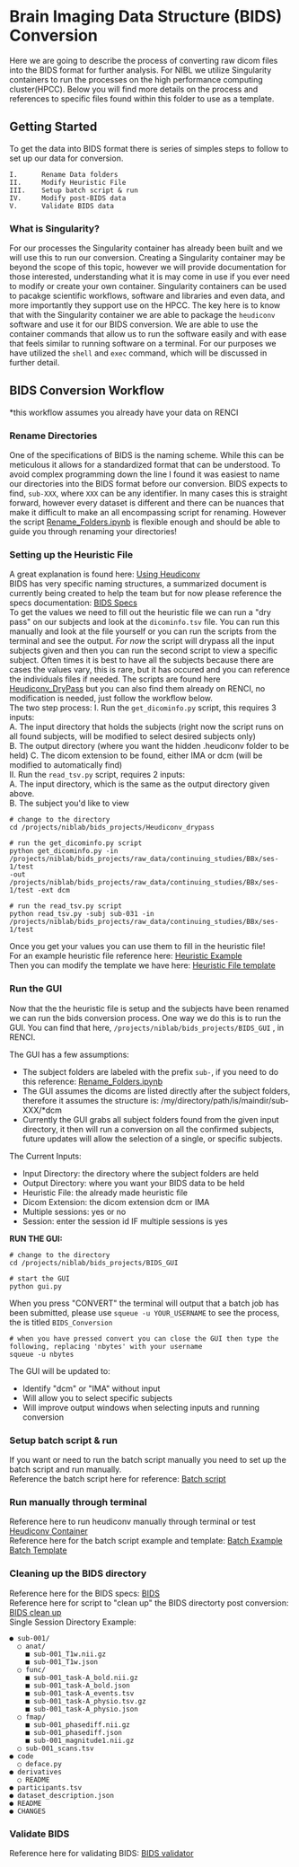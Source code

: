 # Brain Imaging Data Structure (BIDS) Conversion  
  
Here we are going to describe the process of converting raw dicom files into the BIDS format for further analysis. For NIBL we utilize Singularity containers to run the processes on the high performance computing cluster(HPCC). Below you will find more details on the process and references to specific files found within this folder to use as a template. 


## Getting Started  

To get the data into BIDS format there is series of simples steps to follow to set up our data for conversion.  
```
I.      Rename Data folders
II.     Modify Heuristic File
III.    Setup batch script & run 
IV.     Modify post-BIDS data 
V.      Validate BIDS data
```


### What is Singularity?  
For our processes the Singularity container has already been built and we will use this to run our conversion. Creating a Singularity container may be beyond the scope of this topic, however we will provide documentation for those interested, understanding what it is may come in use if you ever need to modify or create your own container. Singularity containers can be used to pacakge scientific workflows, software and libraries and even data, and more importantly they support use on the HPCC. The key here is to know that with the Singularity container we are able to package the `heudiconv` software and use it for our BIDS conversion. We are able to use the container commands that allow us to run the software easily and with ease that feels similar to running software on a terminal. For our purposes we have utilized the `shell` and `exec` command, which will be discussed in further detail.   
  
  
## BIDS Conversion Workflow 
*this workflow assumes you already have your data on RENCI   
  
  
### Rename Directories  
One of the specifications of BIDS is the naming scheme. While this can be meticulous it allows for a standardized format that can be understood. To avoid complex programming down the line I found it was easiest to name our directories into the BIDS format before our conversion. BIDS expects to find, `sub-XXX`, where `XXX` can be any identifier. In many cases this is straight forward, however every dataset is different and there can be nuances that make it difficult to make an all encompassing script for renaming. However the script [Rename_Folders.ipynb](https://github.com/niblunc/NIBL/blob/master/TheBrainPipeline/Brain_Imaging_Data_Structure/Rename_Folders.ipynb) is flexible enough and should be able to guide you through renaming your directories!  
  
  
### Setting up the Heuristic File  
A great explanation is found here: [Using Heudiconv](http://nipy.org/heudiconv/#21)  
BIDS has very specific naming structures, a summarized document is currently being created to help the team but for now please reference the specs documentation: [BIDS Specs](https://bids.neuroimaging.io/bids_spec.pdf)   
To get the values we need to fill out the heuristic file we can run a "dry pass" on our subjects and look at the `dicominfo.tsv` file. You can run this manually and look at the file yourself or you can run the scripts from the terminal and see the output. *For now* the script will drypass all the input subjects given and then you can run the second script to view a specific subject. Often times it is best to have all the subjects because there are cases the values vary, this is rare, but it has occured and you can reference the individuals files if needed. The scripts are found here [Heudiconv_DryPass](https://github.com/niblunc/NIBL/tree/master/TheBrainPipeline/Brain_Imaging_Data_Structure/Heudiconv_Drypass) but you can also find them already on RENCI, no modification is needed, just follow the workflow below.  
The two step process:
I. Run the `get_dicominfo.py` script, this requires 3 inputs:  
    A. The input directory that holds the subjects (right now the script runs on all found subjects, will be modified to select desired subjects only)  
    B. The output directory (where you want the hidden .heudiconv folder to be held)
    C. The dicom extension to be found, either IMA or dcm (will be modified to automatically find)  
II. Run the `read_tsv.py` script, requires 2 inputs:  
    A. The input directory, which is the same as the output directory given above.  
    B. The subject you'd like to view   
    
```
# change to the directory
cd /projects/niblab/bids_projects/Heudiconv_drypass

# run the get_dicominfo.py script
python get_dicominfo.py -in /projects/niblab/bids_projects/raw_data/continuing_studies/BBx/ses-1/test 
-out /projects/niblab/bids_projects/raw_data/continuing_studies/BBx/ses-1/test -ext dcm

# run the read_tsv.py script 
python read_tsv.py -subj sub-031 -in 
/projects/niblab/bids_projects/raw_data/continuing_studies/BBx/ses-1/test

```  

Once you get your values you can use them to fill in the heuristic file!  
For an example heuristic file reference here: [Heuristic Example](https://github.com/niblunc/NIBL/blob/master/TheBrainPipeline/Brain_Imaging_Data_Structure/heuristic_example.py)  
Then you can modify the template we have here: [Heuristic File template](https://github.com/niblunc/NIBL/blob/master/TheBrainPipeline/Brain_Imaging_Data_Structure/heuristic_template.py)    




### Run the GUI  
Now that the the heuristic file is setup and the subjects have been renamed we can run the bids conversion process. One way we do this is to run the GUI. You can find that here, `/projects/niblab/bids_projects/BIDS_GUI` , in RENCI.  

The GUI has a few assumptions:
- The subject folders are labeled with the prefix `sub-`, if you need to do this reference: [Rename_Folders.ipynb](https://github.com/niblunc/NIBL/blob/master/TheBrainPipeline/Brain_Imaging_Data_Structure/Rename_Folders.ipynb)  
- The GUI assumes the dicoms are listed directly after the subject folders, therefore it assumes the structure is: /my/directory/path/is/maindir/sub-XXX/*dcm  
- Currently the GUI grabs all subject folders found from the given input directory, it then will run a conversion on all the confirmed subjects, future updates will allow the selection of a single, or specific subjects.  

The Current Inputs:  
- Input Directory: the directory where the subject folders are held
- Output Directory: where you want your BIDS data to be held
- Heuristic File: the already made heuristic file  
- Dicom Extension: the dicom extension dcm or IMA  
- Multiple sessions: yes or no  
- Session: enter the session id IF multiple sessions is yes  

**RUN THE GUI:**
```
# change to the directory
cd /projects/niblab/bids_projects/BIDS_GUI

# start the GUI 
python gui.py 
```  
  
When you press "CONVERT" the terminal will output that a batch job has been submitted, please use `squeue -u YOUR_USERNAME` to see the process, the is titled `BIDS_Conversion`    
``` 
# when you have pressed convert you can close the GUI then type the following, replacing 'nbytes' with your username
squeue -u nbytes
```   
  
The GUI will be updated to:  
- Identify "dcm" or "IMA" without input
- Will allow you to select specific subjects
- Will improve output windows when selecting inputs and running conversion



### Setup batch script & run 
If you want or need to run the batch script manually you need to set up the batch script and run manually.   
Reference the batch script here for reference: [Batch script](ADD_LINK_HERE)  

### Run manually through terminal 
Reference here to run heudiconv manually through terminal or test [Heudiconv Container](https://github.com/niblunc/NIBL/blob/master/TheBrainPipeline/Brain_Imaging_Data_Structure/README_heudiconv.md)  
Reference here for the batch script example and template: [Batch Example]() [Batch Template]()
  
  
### Cleaning up the BIDS directory
Reference here for the BIDS specs: [BIDS](https://bids.neuroimaging.io/bids_spec.pdf)  
Reference here for script to "clean up" the BIDS directorty post conversion: [BIDS clean up](https://github.com/niblunc/NIBL/blob/master/TheBrainPipeline/Brain_Imaging_Data_Structure/CleaningBIDS.ipynb)  
Single Session Directory Example: 
```
● sub-001/
  ○ anat/
    ■ sub-001_T1w.nii.gz
    ■ sub-001_T1w.json
  ○ func/ 
    ■ sub-001_task-A_bold.nii.gz 
    ■ sub-001_task-A_bold.json
    ■ sub-001_task-A_events.tsv
    ■ sub-001_task-A_physio.tsv.gz
    ■ sub-001_task-A_physio.json
  ○ fmap/
    ■ sub-001_phasediff.nii.gz
    ■ sub-001_phasediff.json
    ■ sub-001_magnitude1.nii.gz
  ○ sub-001_scans.tsv
● code
  ○ deface.py
● derivatives 
  ○ README
● participants.tsv
● dataset_description.json
● README
● CHANGES
```  
### Validate BIDS
Reference here for validating BIDS: [BIDS validator](https://github.com/niblunc/NIBL/blob/master/TheBrainPipeline/Brain_Imaging_Data_Structure/README_BIDS_validator.md)